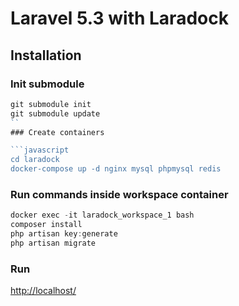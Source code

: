 # Laravel 5.3 with Laradock

## Installation

### Init submodule

```javascript
git submodule init
git submodule update
``
### Create containers

```javascript
cd laradock
docker-compose up -d nginx mysql phpmysql redis
```

### Run commands inside workspace container

```javascript
docker exec -it laradock_workspace_1 bash
composer install
php artisan key:generate
php artisan migrate
```

### Run
[http://localhost/](http://localhost/)